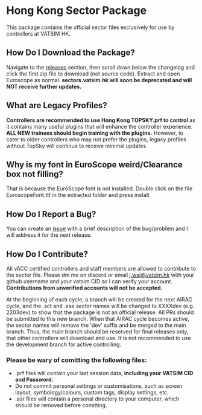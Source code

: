 # Hong Kong Sector Package
This package contains the official sector files exclusively for use by controllers at VATSIM HK. 

## How Do I Download the Package?
Navigate to the [releases](https://github.com/vatsimhk/Hong-Kong-Sector-Package/releases) section, then scroll down below the changelog and click the first zip file to download (not source code). Extract and open Euroscope as normal. **sectors.vatsim.hk will soon be deprecated and will NOT receive further updates.**

## What are Legacy Profiles?
**Controllers are recommended to use Hong Kong TOPSKY.prf to control** as it contains many useful plugins that will enhance the controller experience. **ALL NEW trainees should begin training with the plugins.** However, to cater to older controllers who may not prefer the plugins, legacy profiles without TopSky will continue to receive minimal updates. 

## Why is my font in EuroScope weird/Clearance box not filling?
That is because the EuroScope font is not installed. Double click on the file EuroscopeFont.ttf in the extracted folder and press install. 

## How Do I Report a Bug?
You can create an [issue](https://github.com/vatsimhk/Hong-Kong-Sector-Package/issues) with a brief description of the bug/problem and I will address it for the next release.

## How Do I Contribute?
All vACC certified controllers and staff members are allowed to contribute to the sector file. Please dm me on discord or email [j.wai@vatsim.hk](mailto:j.wai@vatsim.hk) with your github username and your vatsim CID so I can verify your account. **Contributions from unverified accounts will not be accepted.**

At the beginning of each cycle, a branch will be created for the next AIRAC cycle, and the .sct and .ese sector names will be changed to XXXXdev (e.g. 2203dev) to show that the package is not an official release. All PRs should be submitted to this new branch. When that AIRAC cycle becomes active, the sector names will remove the 'dev' suffix and be merged to the main branch. Thus, the main branch should be reserved for final releases only, that other controllers will download and use. It is not recommended to use the development branch for active controlling.

### Please be wary of comitting the following files:
- .prf files will contain your last session data, **including your VATSIM CID and Password.**
- Do not commit personal settings or customisations, such as screen layout, symbology/colours, custom tags, display settings, etc.
- .asr files will contain a personal directory to your computer, which should be removed before comitting.
